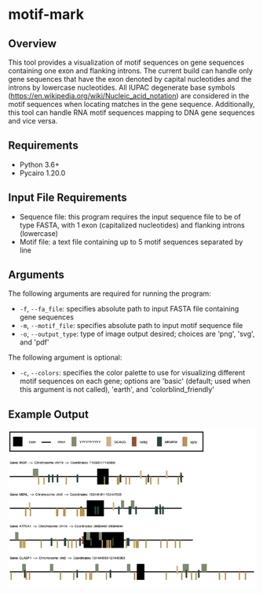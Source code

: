 # motif-mark

## Overview
This tool provides a visualization of motif sequences on gene sequences containing 
one exon and flanking introns. The current build can handle only gene sequences that 
have the exon denoted by capital nucleotides and the introns by lowercase nucleotides. 
All IUPAC degenerate base symbols (https://en.wikipedia.org/wiki/Nucleic_acid_notation) 
are considered in the motif sequences when locating matches in the gene sequence. 
Additionally, this tool can handle RNA motif sequences mapping to DNA gene sequences 
and vice versa. 

## Requirements
- Python 3.6+
- Pycairo 1.20.0

## Input File Requirements
- Sequence file: this program requires the input sequence file to be of type FASTA, 
with 1 exon (capitalized nucleotides) and flanking introns (lowercase)
- Motif file: a text file containing up to 5 motif sequences separated by line

## Arguments
The following arguments are required for running the program:
- ```-f```, ```--fa_file```: specifies absolute path to input FASTA file containing gene 
sequences
- ```-m```, ```--motif_file```: specifies absolute path to input motif sequence file
- ```-o```, ```--output_type```: type of image output desired; choices are 'png', 'svg', 
and 'pdf'

The following argument is optional:
- ```-c```, ```--colors```: specifies the color palette to use for visualizing different 
motif sequences on each gene; options are 'basic' (default; used when this argument is not 
called), 'earth', and 'colorblind_friendly'

## Example Output
![basic](https://github.com/bwinnacott/motif-mark/blob/main/example/Figure_1.png)